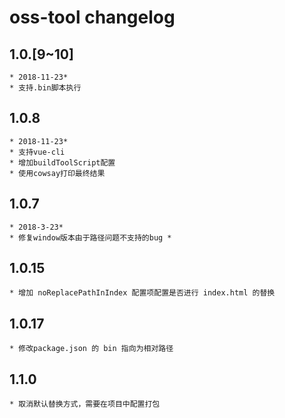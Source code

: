 # oss-tool changelog

## 1.0.[9~10]
    * 2018-11-23*
    * 支持.bin脚本执行


## 1.0.8
    * 2018-11-23*
    * 支持vue-cli
    * 增加buildToolScript配置
    * 使用cowsay打印最终结果

## 1.0.7
    * 2018-3-23*
    * 修复window版本由于路径问题不支持的bug *

## 1.0.15
    * 增加 noReplacePathInIndex 配置项配置是否进行 index.html 的替换
    
## 1.0.17
    * 修改package.json 的 bin 指向为相对路径
    
## 1.1.0
    * 取消默认替换方式，需要在项目中配置打包